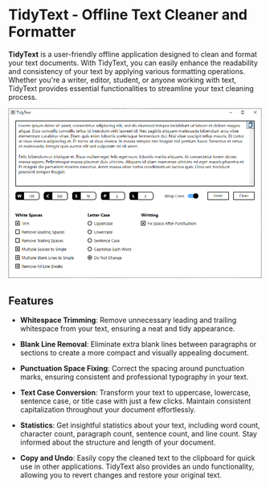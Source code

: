 # TidyText - Offline Text Cleaner and Formatter

**TidyText** is a user-friendly offline application designed to clean and format your text documents. With TidyText, you can easily enhance the readability and consistency of your text by applying various formatting operations. Whether you're a writer, editor, student, or anyone working with text, TidyText provides essential functionalities to streamline your text cleaning process.

![TidyText UI](TidyText_UI.png)

## Features

- **Whitespace Trimming**: Remove unnecessary leading and trailing whitespace from your text, ensuring a neat and tidy appearance.

- **Blank Line Removal**: Eliminate extra blank lines between paragraphs or sections to create a more compact and visually appealing document.

- **Punctuation Space Fixing**: Correct the spacing around punctuation marks, ensuring consistent and professional typography in your text.

- **Text Case Conversion**: Transform your text to uppercase, lowercase, sentence case, or title case with just a few clicks. Maintain consistent capitalization throughout your document effortlessly.

- **Statistics**: Get insightful statistics about your text, including word count, character count, paragraph count, sentence count, and line count. Stay informed about the structure and length of your document.

- **Copy and Undo**: Easily copy the cleaned text to the clipboard for quick use in other applications. TidyText also provides an undo functionality, allowing you to revert changes and restore your original text.
